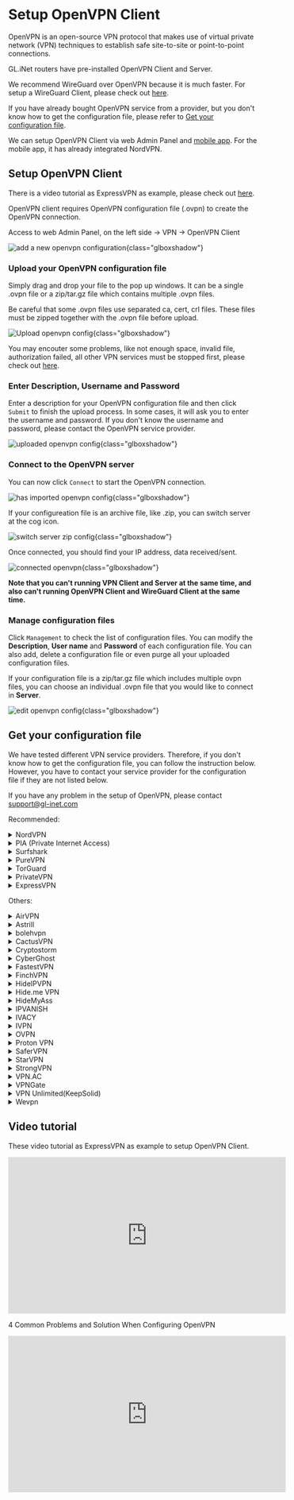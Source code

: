 # Setup OpenVPN Client

OpenVPN is an open-source VPN protocol that makes use of virtual private network (VPN) techniques to establish safe site-to-site or point-to-point connections. 

GL.iNet routers have pre-installed OpenVPN Client and Server.

We recommend WireGuard over OpenVPN because it is much faster. For setup a WireGuard Client, please check out [here](../wireguard_client).

If you have already bought OpenVPN service from a provider, but you don't know how to get the configuration file, please refer to [Get your configuration file](#get-your-configuration-file).

We can setup OpenVPN Client via web Admin Panel and [mobile app](../mobile_app). For the mobile app, it has already integrated NordVPN.

## Setup OpenVPN Client

There is a video tutorial as ExpressVPN as example, please check out [here](#video-tutorial).

OpenVPN client requires OpenVPN configuration file (.ovpn) to create the OpenVPN connection.

Access to web Admin Panel, on the left side -> VPN -> OpenVPN Client

![add a new openvpn configuration](https://static.gl-inet.com/docs/en/3/tutorials/openvpn_client/add_a_new_openvpn_configuration.png){class="glboxshadow"}

### Upload your OpenVPN configuration file

Simply drag and drop your file to the pop up windows. It can be a single .ovpn file or a zip/tar.gz file which contains multiple .ovpn files.

Be careful that some .ovpn files use separated ca, cert, crl files. These files must be zipped together with the .ovpn file before upload.

![Upload openvpn config](https://static.gl-inet.com/docs/en/3/tutorials/openvpn_client/upload_openvpn_config.png){class="glboxshadow"}

You may encouter some problems, like not enough space, invalid file, authorization failed, all other VPN services must be stopped first, please check out [here](#video-tutorial).

### Enter Description, Username and Password

Enter a description for your OpenVPN configuration file and then click `Submit` to finish the upload process. In some cases, it will ask you to enter the username and password. If you don't know the username and password, please contact the OpenVPN service provider.

![uploaded openvpn config](https://static.gl-inet.com/docs/en/3/tutorials/openvpn_client/uploaded_openvpn_config.png){class="glboxshadow"}

### Connect to the OpenVPN server

You can now click `Connect` to start the OpenVPN connection.

![has imported openvpn config](https://static.gl-inet.com/docs/en/3/tutorials/openvpn_client/imported_openvpn_config.png){class="glboxshadow"}

If your configureation file is an archive file, like .zip, you can switch server at the cog icon.

![switch server zip config](https://static.gl-inet.com/docs/en/3/tutorials/openvpn_client/switch_server_zip_config.png){class="glboxshadow"}

Once connected, you should find your IP address, data received/sent.

![connected openvpn](https://static.gl-inet.com/docs/en/3/tutorials/openvpn_client/connected_openvpn_config.png){class="glboxshadow"}

**Note that you can't running VPN Client and Server at the same time, and also can't running OpenVPN Client and WireGuard Client at the same time.**

### Manage configuration files

Click `Management` to check the list of configuration files. You can modify the **Description**, **User name** and **Password** of each configuration file. You can also add, delete a configuration file or even purge all your uploaded configuration files.

If your configuration file is a zip/tar.gz file which includes multiple ovpn files, you can choose an individual .ovpn file that you would like to connect in **Server**.

![edit openvpn config](https://static.gl-inet.com/docs/en/3/tutorials/openvpn_client/edit_openvpn_config.png){class="glboxshadow"}

## Get your configuration file

We have tested different VPN service providers. Therefore, if you don't know how to get the configuration file, you can follow the instruction below. However, you have to contact your service provider for the configuration file if they are not listed below. 

If you have any problem in the setup of OpenVPN, please contact [support@gl-inet.com](mailto:support@gl-inet.com)

Recommended:

<details>
<summary>NordVPN</summary>
  <p>
    <a href="https://go.nordvpn.net/aff_c?offer_id=15&amp;aff_id=12016&amp;url_id=902" target="_blank">Official Website</a>
  </p>
  <p>
    Download OpenVPN client configuration files. We recommend going into <a href="https://nordvpn.com/servers/tools/" target="_blank">NordVPN recommended server utility here</a>. It will recommend a server base on your network, click <code>Show available protocols</code> to download the UDP or TCP config.
  </p>
  <p>
    <img alt="nordvpn server utility" src="https://static.gl-inet.com/docs/en/3/tutorials/openvpn_client/nordvpn/nordvpn_server_utility.png" class="glboxshadow">
  </p>
  <p>
    Of course you can download all servers configs <a href="https://downloads.nordcdn.com/configs/archives/servers/ovpn.zip">here</a>.
  </p>
  <p>
    Tips: if the zip file is too big to upload, you can delete some .ovpn in .zip file or upload single .ovpn file.
  </p>
  <p>
    <a href="https://support.nordvpn.com/Connectivity/Router/1047409122/GL-iNet-setup-with-NordVPN.htm" target="_blank">Refer link</a>
  </p>
  <p>You can also use <a href="../mobile_app">mobile app</a> to setup NordVPN.</p>
</details>


<details>
<summary>PIA (Private Internet Access)</summary>
  <p>
    <a href="https://privateinternetaccess.com/offer/GLiNET_71dx4t8bl" target="_blank">Official Website</a>
  </p>
  <p>
    <a href="https://www.privateinternetaccess.com/openvpn/openvpn.zip">Download</a> directly.
  </p>
</details>


<details>
<summary>Surfshark</summary>
  <p>
    <a href="https://get.surfshark.net/aff_c?offer_id=6&aff_id=1400" target="_blank">Official Website</a>
  </p>
  <p>
    Login and <a href="https://api.surfshark.com/v1/server/configurations">Download</a> directly, or read this <a href="https://support.surfshark.com/hc/en-us/articles/360011856259-How-to-set-up-Surfshark-on-GL-iNet-router-3-x-firmware-" target="_blank">guide</a>.
  </p>
</details>


<details>
<summary>PureVPN</summary>
  <p>
    <a href="https://billing.purevpn.com/aff.php?aff=35535" target="_blank">Official Website</a>
  </p>
  <p>
    <a href="https://d32d3g1fvkpl8y.cloudfront.net/heartbleed/router/Recommended-CA2.zip">Download</a> directly.
  </p>
  <p>
    <a href="https://support.purevpn.com/openvpn-files" target="_blank">Refer link</a>
  </p>
</details>


<details>
<summary>TorGuard</summary>
  <p>
    <a href="https://torguard.net/aff.php?aff=3040" target="_blank">Official Website</a>
  </p>
  <ol type="1">
    <li>
      <p>
        If you are using <a href="https://torguard.net/aff.php?aff=3040" target="_blank">TorGuard</a>, you need to login the control panel and find <b>Config Generator</b> from the <b>Tools</b> menu. Choose the <b>VPN Server</b> and some other options. Then click <b>Generate Config</b> a config file will be downloaded automatically.</p>
      <p>
        <img alt="Generate ovpn" src="https://static.gl-inet.com/docs/en/3/tutorials/openvpn_client/torguard/torguard_menu.jpg" class="glboxshadow">
      </p>
    </li>
    <li>
      <p>
        The username and password for OpenVPN connection is different from your control panel login. You can find the VPN username and VPN password below.
      </p>
      <p>
        <img alt="torguard vpn username vpn password" src="https://static.gl-inet.com/docs/en/3/tutorials/openvpn_client/torguard/torguard_vpnusername_vpnpassword.png" class="glboxshadow">
      </p>
    </li>
  </ol>
</details>


<details>
<summary>PrivateVPN</summary>
  <p>
    <a href="https://affiliate.privatevpn.com/scripts/click.php?a_aid=5e3a511658bc3" target="_blank">Official Website</a>
  </p>
  <p>
    <a href="https://privatevpn.com/client/PrivateVPN-TUN.zip">Download</a> directly.
  </p>
</details>


<details>
<summary>ExpressVPN</summary>
  <p>
    <a href="https://www.xvbelink.com/?a_fid=glinet" rel="sponsored" target="_blank">Official Website</a>
  </p>
  <p>
    *Information quoted from <a href="https://www.expressvpn.com/support/vpn-setup/manual-config-for-linux-with-openvpn/#download" rel="sponsored">Expressvpn official instruction</a>
  </p>
  <ol type="1">
    <li>
      <p>
        Go to <a href="https://www.xvbelink.com/?a_fid=glinet" target="_blank" rel="sponsored">ExpressVPN</a> website, and log in with your ExpressVPN credentials.
      </p>
      <p>
        <img alt="expressvpn account click sign in" class="glboxshadow" src="https://static.gl-inet.com/docs/en/3/tutorials/openvpn_client/expressvpn/expressvpn-account-click-sign-in.jpg" />
      </p>
      <p>
        <strong>Enter the verification code</strong> that is sent to your email.
      </p>
    </li>
    <li>
      <p>
        On the right, with <strong>OpenVPN</strong> already selected for you, you will see your <strong>username</strong>, <strong>password</strong>, and a list of <strong>OpenVPN configuration files</strong>.
      </p>
      <p>
        <img alt="" class="glboxshadow" src="https://static.gl-inet.com/docs/en/3/tutorials/openvpn_client/expressvpn/expressvpn-account-manual-configuation-openvpn.jpg" />
      </p>
      <p>
        Click the location(s) you want in order to download the .ovpn file(s).
      </p>
      <p>
        <strong>Keep this browser window open</strong>. You will need this information for the setup later.
      </p>
    </li>
  </ol>
</details>


Others:

<details>
  <summary>AirVPN</summary>
  <p>
    <a href="https://airvpn.org/?referred_by=402389" target="_blank">Official Website</a>
  </p>
  <ol type="1">
    <li>
      <p>Login your AirVPN acoount</p>
      <p>
        <img alt="ovpn manager" class="glboxshadow" src="https://static.gl-inet.com/docs/en/3/tutorials/openvpn_client/airvpn/airvpn1.png" />
      </p>
    </li>
    <li>
      <p>
        Choose Config Generator on the left and then choose Linux as your operating system. Next, choose your preferred server.
      </p>
      <p>
        <img alt="ovpn manager" class="glboxshadow" src="https://static.gl-inet.com/docs/en/3/tutorials/openvpn_client/airvpn/airvpn2.png" />
      </p>
    </li>
    <li>
      <p>You will be able to see the download page of the configuration file.</p>
      <p>
        <img alt="ovpn manager" class="glboxshadow" src="https://static.gl-inet.com/docs/en/3/tutorials/openvpn_client/airvpn/airvpn3.png" />
      </p>
    </li>
  </ol>
</details>


<details>
<summary>Astrill</summary>
  <p>
    <a href="https://www.astrill.com/a/dik2masnw6ig" target="_blank">Official Website</a>
  </p>
  <p>
    *Information quoted from <a href="https://wiki.astrill.com/Astrill_Setup_Manual:How_to_configure_OpenVPN_with_OpenVPN_application_on_Windows">Astrill official instruction</a>
  </p>
  <ol type="1">
    <li>
      <p>Generate and Download Astrill Openvpn configuration ZIP</p>
      <p>
        <img class="glboxshadow" alt="ovpn manager" src="https://static.gl-inet.com/docs/en/3/tutorials/openvpn_client/astrillvpn/astrill1.png" />
      </p>
      <p>
        <img class="glboxshadow" alt="ovpn manager" src="https://static.gl-inet.com/docs/en/3/tutorials/openvpn_client/astrillvpn/astrill2.png" />
      </p>
    </li>
    <li>Type a Description like OPENVPN_GUI.</li>
    <li>
      <p>Click on ADD to my certificates button.</p>
      <p>
        <img class="glboxshadow" alt="ovpn manager" src="https://static.gl-inet.com/docs/en/3/tutorials/openvpn_client/astrillvpn/astrill3.png" />
      </p>
    </li>
    <li>
      <p>Once OpenVPN certificate is added, click on Download button.</p>
      <p>
        <img class="glboxshadow" alt="ovpn manager" src="https://static.gl-inet.com/docs/en/3/tutorials/openvpn_client/astrillvpn/astrill4.png" />
      </p>
    </li>
</ol>
</details>


<details>
<summary>bolehvpn</summary>
  <p>
    <a href="https://www.bolehvpn.net/" target="_blank">Official Website</a>
  </p>
  <p>
    Login in <a href="https://users.bolehvpn.net/" target="_blank">Dashboard</a>, download your configuration files and select the <a href="https://users.bolehvpn.net/download/inline/6" target="_blank">Linux_iOS inline</a> format. Extract the zip files after completing the download.
  </p>
  <p>
    <a href="https://www.bolehvpn.net/clients-installations/#1487691248224-0c435dba-d612" target="_blank">Refer link</a>
  </p>
</details>


<details>
<summary>CactusVPN</summary>
  <p>
    <a href="https://billing.cactusvpn.com/aff.php?aff=2310" target="_blank">Official Website</a>
  </p>
  <p>
    <a href="https://www.cactusvpn.com/downloads/" target="_blank">Download</a> directly.
  </p>
  <p>
    <img class="glboxshadow" alt="ovpn manager" src="https://static.gl-inet.com/docs/en/3/tutorials/openvpn_client/cactusvpn/cactusvpn1.jpg" />
  </p>
</details>


<details>
<summary>Cryptostorm</summary>
  <p>
    <a href="https://cryptostorm.is/" target="_blank">Official Website</a>
  </p>
  <p>
    <a href="https://cryptostorm.is/configs/ecc/" target="_blank">Download</a> directly.
  </p>
</details>


<details>
<summary>CyberGhost</summary>
  <p>
    <a href="https://support.cyberghostvpn.com/hc/en-us" target="_blank">Official Website</a>
  </p>
  <p>
    *Information quoted from <a href="https://support.cyberghostvpn.com/hc/en-us/articles/213811885-Router-How-to-configure-OpenVPN-for-flashed-DD-WRT-routers?fbclid=IwAR0_IicBlnNzVqlKh0mAHFyM6uvsGgBQooYfMyJ0bHgb13Eidn8KhXnd6Y0" target="_blank">CyberGhost official instruction</a>
  </p>
  <ol type="1">
    <li>
      <p>Login your CyberGhost VPN online account.</p>
      <p>
        <img class="glboxshadow" alt="ovpn manager" src="https://static.gl-inet.com/docs/en/3/tutorials/openvpn_client/cyberghost/cyberghost1.png" />
      </p>
    </li>
    <li>
      <p>Click on 'My Devices'  > click 'Other' > choose 'Configure new device'.</p>
      <p>
        <img class="glboxshadow" alt="ovpn manager" src="https://static.gl-inet.com/docs/en/3/tutorials/openvpn_client/cyberghost/cyberghost2.png" />
      </p>
    </li>
    <li>
      <p>At the new screen, in the 'Server configuration' tab, the desired parameters can be configured. For the purpose of setting OpenVPN for your DD-WRT Router, choose 'OpenVPN' from the Protocol drop down menu. Your desired country and server group, as described below, need to be defined too:</p>
      <p>
        <img class="glboxshadow" alt="ovpn manager" src="https://static.gl-inet.com/docs/en/3/tutorials/openvpn_client/cyberghost/cyberghost3.png" />
      </p>
      <ul>
        <li>Protocol: For Router configurations, please choose OpenVPN</li>
        <li>
          Country: Since native protocol connections may only be used with exactly one server you now have to choose the country you want to surf from; the server to be used in this country will be chosen by CyberGhost automatically.
        </li>
        <li>Server group: Choose the server group and the OpenVPN protocol (UDP or TCP) you want to use:
          <p>UDP allows higher speed than the TCP version, but can result in broken downloads in some cases. This is the default setting.</p>
          <p>TCP allows more stable connections than the UDP version, but is a bit slower. Choose this version, if you have recurrent connection issues such as sudden disconnections.</p>
        </li>
      </ul>
      <p>After setting up your preferred settings, save them with 'Save and download configuration'.</p>
    </li>
  </ol>
</details>

<details>
<summary>FastestVPN</summary>
  <p>
    <a href="https://go.fastestvpn.com/affiliate/pap?a_aid=5ffd2a3e9d687" target="_blank">Official Website</a>
  </p>
  <p>
    Download FastestVPN Config Files zip folder for OpenVPN TCP and UDP from <a href="https://support.fastestvpn.com/download/openvpn-tcp-udp-config-files/">here</a>.
  </p>
  <p>
    <a href="https://support.fastestvpn.com/tutorials/routers/gl-inet/openvpn" target="_blank">Refer link</a>
  </p>
</details>

<details>
<summary>FinchVPN</summary>
  <p><a href="https://www.finchvpn.com/" target="_blank">Official Website</a></p>
  <ol type="1">
    <li>
      <p>Login your FinchVPN account.</p>
      <p>
        <img class="glboxshadow" alt="ovpn manager" src="https://static.gl-inet.com/docs/en/3/tutorials/openvpn_client/finchvpn/finchvpn1.jpg" />
      </p>
    </li>
    <li>
      <p>Go to the Download page and click Download under FinchVPN OpenVPN Config.</p>
      <p>
        <img class="glboxshadow" alt="ovpn manager" src="https://static.gl-inet.com/docs/en/3/tutorials/openvpn_client/finchvpn/finchvpn2.jpg" />
      </p>
    </li>
    <li>
      <p>Choose Linux</p>
      <p>
        <img class="glboxshadow" alt="ovpn manager" src="https://static.gl-inet.com/docs/en/3/tutorials/openvpn_client/finchvpn/finchvpn3.jpg" />
      </p>
    </li>
    <li>
      <p>
        Choose the protocol based on your preference. Generally, you can choose the first one “Port 8484 over UDP”
      </p>
      <p>
        <img class="glboxshadow" alt="ovpn manager" src="https://static.gl-inet.com/docs/en/3/tutorials/openvpn_client/finchvpn/finchvpn4.jpg" />
      </p>
    </li>
    <li>
      <p>Remember to tick the box to include your username and password before download the file.</p>
      <p>
        <img class="glboxshadow" alt="ovpn manager" src="https://static.gl-inet.com/docs/en/3/tutorials/openvpn_client/finchvpn/finchvpn5.jpg" />
      </p>
    </li>
  </ol>
</details>

<details>
<summary>HideIPVPN</summary>
  <p>
    <a href="https://www.hideipvpn.com/" target="_blank">Official Website</a>
  </p>
  <ol type="1">
    <li>Login your HideIPVPN account.</li>
    <li>
      <p>Go to Package on the left side, click the your package, make sure it is active.</p>
      <p>
        <img class="glboxshadow" alt="hideipvpn client area" src="https://static.gl-inet.com/docs/en/3/tutorials/openvpn_client/hideipvpn/package.jpg" />
      </p>
    </li>
    <li>
      <p>
        On the VPN tab, there is VPN Login Details of username and password, this is for login when OpenVPN connection
      </p>
      <p>
        <img class="glboxshadow" alt="hideipvpn client area" src="https://static.gl-inet.com/docs/en/3/tutorials/openvpn_client/hideipvpn/vpn_username_password.jpg" />
      </p>
    </li>
    <li>
      <p>Scroll down to download OpenVPN config files.</p>
      <p>
        <img class="glboxshadow" alt="hideipvpn client area" src="https://static.gl-inet.com/docs/en/3/tutorials/openvpn_client/hideipvpn/openvpn_config_files.jpg" />
      </p>
    </li>
  </ol>
</details>

<details>
<summary>Hide.me VPN</summary>
  <p>
    <a href="https://hide.me/?friend=glinet" target="_blank">Official Website</a>
  </p>
  <ol type="1">
    <li>Login your Hide.me account, find the Server Locations on the left side.</li>
    <li>
      <p>Download the OpenVPN Configuration for Windows.</p>
      <p>
        <img class="glboxshadow" alt="hide.me vpn dashboard" src="https://static.gl-inet.com/docs/en/3/tutorials/openvpn_client/hideme/hideme_dashboard.jpg" />
      </p>
    </li>
  </ol>
</details>

<details>
<summary>HideMyAss</summary>
  <p>
    <a href="https://click.hmavpn.com/aff_c?offer_id=1&aff_id=861" target="_blank">Official Website</a>
  </p>
  <p>
    <a href="https://vpn.hidemyass.com/vpn-config/vpn-configs.zip" target="_blank">Download</a> directly.
  </p>
</details>


<details>
<summary>IPVANISH</summary>
  <p>
    <a href="https://www.ipvanish.com/" target="_blank">Official Website</a>
  </p>
  <p>
    You can download all of the config files for all of the servers from <a href="https://www.ipvanish.com/software/configs/configs.zip">here</a>, then should upload this <strong>config.zip</strong> on the OpenVPN Client of web Admin Panel. Before uploading, please remove the servers in the .zip file that you will not use to reduce the file size.
  </p>
  <p>You can also download individual server configuration files <a href="https://www.ipvanish.com/software/configs/">here</a>, but you will need to download <strong>ca.ipvanish.com.crt</strong> as well. Before uploading to the router, you need to compress the <strong>ca.ipvanish.com.crt</strong> and .ovpn configuration files into a .zip archive and upload them.</p>
  <p>
    <img class="glboxshadow" src="https://static.gl-inet.com/docs/en/3/tutorials/openvpn_client/ipvanish/ipvanish_download_openvpn_configs.png" />
  </p>
  <p>
    <a href="https://support.ipvanish.com/hc/en-us/articles/360001329813-Android-OpenVPN-Setup" target >Refer link</a>
  </p>
</details>


<details>
<summary>IVACY</summary>
  <p>
    <a href="https://billing.ivacy.com/page/22852" target="_blank">Official Website</a>
  </p>
  <p>
    <a href="https://static.gl-inet.com/docs/en/3/tutorials/openvpn_client/ivacy/IVACY_OpenVPN_Configs_UDP.zip" target="_blank">Download OpenVPN UDP Configs</a>
  </p>
  <p>
    <a href="https://static.gl-inet.com/docs/en/3/tutorials/openvpn_client/ivacy/IVACY_OpenVPN_Configs_TCP.zip" target="_blank">Download OpenVPN TCP Configs</a>
  </p>
  <p>
    <a href="https://support.ivacy.com/setup_guide/how-to-setup-ivacy-on-gl-inet-router/" target="_blank">Refer link</a>
  </p>
</details>


<details>
<summary>IVPN</summary>
  <p>
    <a href="https://www.ivpn.net/" target="_blank">Official Website</a>
  </p>
  <ol type="1">
    <li>
      <p>Download the <a href="https://www.ivpn.net/releases/config/ivpn-openvpn-config.zip">OpenVPN config files</a>.</p>
    </li>
    <li>
      <p>Find the Account ID on <a href="https://www.ivpn.net/clientarea/login" target="_blank">IVPN Client Area</a>.</p>
    </li>
    <li>
      <p>When drag the config file to Add a New OpenVPN Configuration, you will be asked to enter User Name and Password. The User Name is your Account ID that begins with letters 'ivpn'. The password can be anything, like "ivpn"</p>
      <p><img class="glboxshadow" alt="ivpn set up on gl.inet router" src="https://static.gl-inet.com/docs/en/3/tutorials/openvpn_client/ivpn/ivpn_set_up_openvpn_client.png" /></p>
    </li>
    <p><a href="https://www.ivpn.net/setup/gnu-linux-terminal.html" target="_blank">Refer link</a></p>
  </ol>
</details>


<details>
<summary>OVPN</summary>
  <p>
    <a href="https://www.ovpn.com/en?ref=glinet" target="_blank">Office Website</a>
  </p>
  <p>
    Just login, then you can easy get the OpenVPN configurations file by click the menu below.
  </p>
  <p>
    <img class="glboxshadow" alt="get ovpn configuration files" src="https://static.gl-inet.com/docs/en/3/tutorials/openvpn_client/ovpn/get_ovpn_configuration_files.jpg"/>
  </p>
  <p>Choose the server and download.</p>
  <p>
    <img class="glboxshadow" alt="download ovpn openvpn configuration files" src="https://static.gl-inet.com/docs/en/3/tutorials/openvpn_client/ovpn/download_configuration_files.jpg"/>
  </p>
  <p>The username and password are the same you login OVPN.</p>
</details>


<details>
  <summary>Proton VPN</summary>
  <p>
    <a href="https://go.getproton.me/aff_c?offer_id=26&aff_id=1612" target="_blank">Official Website</a>
  </p>
  <p><strong>Proton VPN has WireGuard service, we recommend to use WireGuard, checkout <a href="../wireguard_client/#wireguard-providers">here</a></strong>.</p>
  <ol type="1">
    <li>
      <p>Login your <a href="https://go.getproton.me/aff_c?offer_id=26&aff_id=1612">Proton VPN</a> account.</p>
    </li>
    <li>
      <p>Click <strong>Download</strong> in the left-hand side.</p>
    </li>
    <li>
      <p>Choose Router platform, protocol etc, find your target country to download configuration file.</p>
      <p>
        <img alt="protonvpn openvpn configuration file" class="glboxshadow" src="https://static.gl-inet.com/docs/en/3/tutorials/openvpn_client/protonvpn/proton_openvpn_configuration_file.jpg" />
      </p>
    </li>
    <li>
      <p>
        The credential for connect OpenVPN is not the one that login Proton website's dashboard. You can find the crdential at <strong>Account -> OpenVPN/IKEv2 username</strong>
      </p>
      <p>
        <img alt="protonvpn openvpn credential" class="glboxshadow" src="https://static.gl-inet.com/docs/en/3/tutorials/openvpn_client/protonvpn/protonvpn_openvpn_credential.jpg" />
      </p>
    </li>
  </ol>
</details>


<details>
  <summary>SaferVPN</summary>
  <p>
    <a href="https://safervpn.com/?a_aid=563" target="_blank">Official Website</a>
  </p>
  <p>
    <a href="https://support.safervpn.com/hc/en-us/articles/360035425314-What-are-SaferVPN-s-OpenVPN-configuration-ovpn-files-for-manual-setup-">Download</a> directly.
  </p>
  <p>
    <img class="glboxshadow" alt="ovpn manager" src="https://static.gl-inet.com/docs/en/3/tutorials/openvpn_client/safervpn/safervpn1.png" />
  </p>
</details>


<details>
  <summary>StarVPN</summary>
  <p>
    <a href="https://www.starvpn.com/dashboard/aff.php?aff=91">Official Website</a>
  </p>
  <p><strong>StarVPN has WireGuard service, we recommend to use WireGuard, checkout <a href="../wireguard_client/#wireguard-providers">here</a></strong>.</p>
  <ol>
    <li>
      <p>
        <strong>Register an account with StarVPN</strong>
      </p>
      <p>
        Head on over to their <a href="https://www.starvpn.com/#pricing">pricing plan</a> options and choose a VPN plan that suits your needs. You can register on checkout or directly<a href="https://www.starvpn.com/dashboard/register.php"> here.</a>
      </p>
    </li>
    <li>
      <p>
        <strong>VPN Login Information</strong>
      </p>
      <p>
        Log into the StarVPN member area <a href="https://www.starvpn.com/dashboard">dashboard</a>. You can find your VPN username and password for each slot in the Manage Slots Section or dashboard area.
      </p>
      <p>
        <img class="glboxshadow" alt="starvpn credential" src="https://static.gl-inet.com/docs/en/3/tutorials/openvpn_client/starvpn/vpn-username_edited-2.jpg" />
      </p>
      <p>
        For multiple slots, the VPN configuration settings and credentials can be located in the “Manage Slots” section.
      </p>
      <p>
        <img class="glboxshadow" alt="starvpn credential" src="https://static.gl-inet.com/docs/en/3/tutorials/openvpn_client/starvpn/vpn-username_slots_edited-1024x355.jpeg">
      </p>
    </li>
    <li>
      <p>
        <strong>Download OpenVPN Configuration File</strong>
      </p>
      <p>
        The next step, you must download the VPN server configuration files necessary so that the OpenVPN Software knows where to connect to.   Download the configuration file in the members area dashboard. 
      </p>
      <p>
        <img class="glboxshadow" alt="download starvpn config" src="https://static.gl-inet.com/docs/en/3/tutorials/openvpn_client/starvpn/download-ovpn_edited.jpg" />
      </p>
      <p>
        Some GL.iNet routers do not support IPv6 or DNS Leak Protection, as a result you may experience an IP or connection error. Edit the ovpn configuration file and disable IPv6 by performing these simple tasks..
      </p>
      <p>
        <img class="glboxshadow" alt="troubleshooting" src="https://static.gl-inet.com/docs/en/3/tutorials/openvpn_client/starvpn/troubleshooting.jpg" />
      </p>
    </li>
    <li>
      <p>
        <strong>Login to the GL.iNet Router</strong>
      </p>
      <p>
        Login to the router web Admin Panel by accessing your web browser and entering the Router IP in the address bar. The default address is <strong>192.168.8.1</strong>.
      </p>
      <p>
        Navigate to OpenVPN Client -> + Add a New OpenVPN Configuration
      </p>
      <p>
        <img class="glboxshadow" alt="add a new openvpn configuration glinet" src="https://static.gl-inet.com/docs/en/3/tutorials/openvpn_client/starvpn/add_a_new_openvpn_configuration_glinet.jpeg" />
      </p>
    </li>
    <li>
      <p>
        <strong>Upload OpenVPN Configuration File</strong>
      </p>
      <p>
        Simply drag and drop the StarVPN ovpn configuration file that was downloaded in Step 3.
      </p>
      <p>
        <img class="glboxshadow" alt="drag and drop config file" src="https://static.gl-inet.com/docs/en/3/tutorials/openvpn_client/starvpn/drag-drop_edited2.jpg" />
      </p>
    </li>
    <li>
      <p>
        Enter Description, Username and Password
      </p>
      <p>
        Enter a description for your OpenVPN configuration file, enter your StarVPN username and password located in Step 2 of this article and then click submit to complete the upload process.
      </p>
      <p>
        <img class="glboxshadow" alt="enter username and password" src="https://static.gl-inet.com/docs/en/3/tutorials/openvpn_client/starvpn/username-password_edited.jpg" />
      </p>
    </li>
    <li>
      <p>
        <strong>Connect to the OpenVPN server</strong>
      </p>
      <p>
        Click on <strong>Connect</strong> to connect to the StarVPN VPN server.
      </p>
      <p>
        <img class="glboxshadow" alt="connect" src="https://static.gl-inet.com/docs/en/3/tutorials/openvpn_client/starvpn/connect-1024x287.jpeg" />
      </p>
    </li>
    <li>
      <p>
        Once connected, you should see your user IP address and the number of Bytes send/received.
      </p>
      <p>
        <img class="glboxshadow" alt="connected status" src="https://static.gl-inet.com/docs/en/3/tutorials/openvpn_client/starvpn/status-1024x361.jpeg" />
      </p>
      <p>
        To validate the connection, using a web browser, visit <a href="http://whatismyip.com">http://whatismyip.com</a>
      </p>
      <p>
        Once you are connected, login to the StarVPN <a href="https://starvpn.com/dashboard">dashbard </a>to configure your IP Type, Geo-location and ISP. No additional configuration files are required.
      </p>
    </li>
  </ol>
  <a href="https://www.starvpn.com/openvpn-setup-on-gl-inet-router/">Refer link</a>
</details>


<details>
  <summary>StrongVPN</summary>
  <p>
    <a href="https://strongvpn.com/?tr_aid=5ac44bd241ca7" target="_blank">Official Website</a>
  </p>
  <ol type="1">
    <li>
      <p>
        Login with your <a href="https://strongvpn.com/?tr_aid=5ac44bd241ca7" target="_blank">StrongVPN</a> account and then you will be able to see VPN Accounts Summary. Click Account Setup Instructions”.
      </p>
      <p>
        <img class="glboxshadow" alt="strongvpnsetup 1" src="https://static.gl-inet.com/docs/en/3/tutorials/openvpn_client/strongvpn/strong_vpn_setup_01.jpg" />
      </p>
    </li>
    <li>
      <p>Find the Manual setup section, follow the steps to get configuration.</p>
      <p>
        <img class="glboxshadow" alt="ovpn manager" src="https://static.gl-inet.com/docs/en/3/tutorials/openvpn_client/strongvpn/strong_vpn_setup_02.jpg" />
      </p>
    </li>
  </ol>
</details>


<details>
<summary>VPN.AC</summary>
  <p>
    <a href="https://vpn.ac/aff.php?aff=1424" target="_blank">Official Website</a>
  </p>
  <p>
    <a href="https://vpn.ac/ovpn/">Download</a> directly.
  </p>
  <p>
    <img class="glboxshadow" alt="ovpn manager" src="https://static.gl-inet.com/docs/en/3/tutorials/openvpn_client/vpn.ac/vpn.ac1.png" />
  </p>
</details>


<details>
<summary>VPNGate</summary>
  <p>
    <a href="https://www.vpngate.net/en/" target="_blank">Official Website</a>
  </p>
  <p>
    The OpenVPN configuration files are listed on the <a href="https://www.vpngate.net/en/">VPN Gate website</a> according to the server location.
  </p>
  <ol type="1">
    <li>
      <P>Click OpenVPN Config file under the column “OpenVPN”.</p>
      <p>
        <img class="glboxshadow" alt="ovpn manager" src="https://static.gl-inet.com/docs/en/3/tutorials/openvpn_client/vpngate/vpngate1.png" />
      </p>
    </li>
    <li>
      <p>You will see the download page.</p>
      <p>
        <img class="glboxshadow" alt="ovpn manager" src="https://static.gl-inet.com/docs/en/3/tutorials/openvpn_client/vpngate/vpngate2.png" />
      </p>
    </li>
  </ol>
</details>


<details>
  <summary>VPN Unlimited(KeepSolid)</summary>
  <p>
    <a href="https://keepsolid.g2afse.com/click?pid=270&offer_id=7" target="_blank">Official Website</a>
  </p>
  <p>
    *Information quoted from <a href="https://www.vpnunlimitedapp.com/en/info/manuals/how-to-manually-create-vpn-conf">VPN unlimited official instruction</a>
  </p>
  <p>
    Start out by logging in to your User Office, press Manage for the VPN Unlimited service, and follow a few simple steps:
  </p>
  <ol type="1">
    <li>
      <p>Select a device</p>
      <p>
        Pick a device from the list or create a new one. If you are out of free slots, delete an old device or buy extra slots.
      </p>
      <p>
        <img class="glboxshadow" alt="ovpn manager" src="https://static.gl-inet.com/docs/en/3/tutorials/openvpn_client/vpnunlimited/keepsolid1.png" />
      </p>
    </li>
    <li>
      <p>Choosethe desired server location</p>
      <p>VPN Unlimited offers a large variety ofservers, namely 400+ in 70+ locations. In this case, let it be Germany.</p>
    </li>
    <li>
      <p>Select the VPN protocol</p>
      <p>For the IKEv2 protocol, you will also need to specify your device’s platform.</p>
      <p>
        <img class="glboxshadow" alt="ovpn manager" src="https://static.gl-inet.com/docs/en/3/tutorials/openvpn_client/vpnunlimited/keepsolid2.png" />
      </p>
    </li>
    <li>
      <p>Create a configuration</p>
      <p>
        Press Generate and you will get all the data required to set up a VPN connection.
      </p>
      <p>
        <img class="glboxshadow" alt="ovpn manager" src="https://static.gl-inet.com/docs/en/3/tutorials/openvpn_client/vpnunlimited/keepsolid3.png" />
      </p>
    </li>
  </ol>
</details>


<details>
  <summary>Wevpn</summary>
    <p>
      <a href="https://www.wevpn.com/aff/glinet" target="_blank">Official Website</a>
    </p>
    <ol type="1">
      <li>
        <p>Access the Members Area to make a custom config using the Config Generator.</p>
        <p>
          <img class="glboxshadow" alt="wevpn manual configuration generator" src="https://static.gl-inet.com/docs/en/3/tutorials/openvpn_client/wevpn/wevpn_manual_configuration_generator.jpg">
        </p>
      </li>
      <li>Choose the Protocal to UDP or TCP, the OpenVPN version, and the location. Then to download the configuration. </li>
      <li>
        <p>
          Go to the web Admin Panel, default is http://192.168.8.1, OpenVPN Client --> Add a New OpenVPN Configuration
        </p>
        <p>
          <img class="glboxshadow" alt="openvpn client" src="https://static.gl-inet.com/docs/en/3/tutorials/openvpn_client/wevpn/openvpn_client.jpg"/>
        </p>
      </li>
      <li>
        <p>It will pop up a dialog.</p>
        <p>
          <img class="glboxshadow" alt="openvpn client" src="https://static.gl-inet.com/docs/en/3/tutorials/openvpn_client/wevpn/new_openvpn_configuration.jpg"/>
        </p>
      </li>
      <li>
        <p>
          Drag the .ovpn file jsut downloaed to the dialog, it will ask username and password. Input the credentials and click <b>Submit</b>
        </p>.
        <p>
          <img class="glboxshadow" alt="openvpn client" src="https://static.gl-inet.com/docs/en/3/tutorials/openvpn_client/wevpn/wevpn_username_password.jpg"/>
        </p>
      </li>
      <li>
        <P>Choose the configuration name and click <b>Connect</b>.</p>
        <p>
          <img class="glboxshadow" alt="openvpn client" src="https://static.gl-inet.com/docs/en/3/tutorials/openvpn_client/wevpn/wevpn_connect.jpg"/>
        </p>
      </li>
    </ol>
    <p>
      <a href="https://wevpn.com/support/hc/en-us/search/click?data=BAh7CjoHaWRsKwiNKs3UUwA6CXR5cGVJIgxhcnRpY2xlBjoGRVQ6CHVybEkiS2h0dHBzOi8vd2V2cG4uemVuZGVzay5jb20vaGMvZW4tdXMvYXJ0aWNsZXMvMzYwMDUyNTAxMTMzLU9wZW5WUE4tU2V0dXAGOwdUOg5zZWFyY2hfaWRJIikxZGViNGYxYi1jNjA5LTQyOGEtOTY1ZC05ZjI1NDlhODY0YjQGOwdGOglyYW5raQY%3D--246327cee00bb00f97a2e72915f09342aea6d83e" target="_blank">Refer link</a>
    </p>
</details>

## Video tutorial

These video tutorial as ExpressVPN as example to setup OpenVPN Client.

<iframe width="560" height="315" src="https://www.youtube.com/embed/oSTA9-bBUIg" title="YouTube video player" frameborder="0" allow="accelerometer; autoplay; clipboard-write; encrypted-media; gyroscope; picture-in-picture" allowfullscreen></iframe>

4 Common Problems and Solution When Configuring OpenVPN

<iframe width="560" height="315" src="https://www.youtube.com/embed/sAb6lyH4pGc" title="YouTube video player" frameborder="0" allow="accelerometer; autoplay; clipboard-write; encrypted-media; gyroscope; picture-in-picture" allowfullscreen></iframe>
